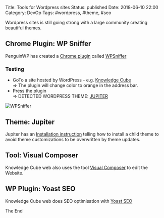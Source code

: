 Title: Tools for Wordpress sites
Status: published
Date: 2018-06-10 22:00
Category: DevOp
Tags: #wordpress, #theme, #seo

Wordpress sites is still going strong with a large community creating beautiful themes.

## Chrome Plugin: WP Sniffer

PenguinWP has created a  [Chrome plugin](https://chrome.google.com/webstore/detail/wpsniffer-wordpress-theme/kihhefcbenhkjgjhchanjfhhflaojldn) called [WPSniffer](https://penguinwp.com/better-way-to-find-most-popular-wordpress-themes/) 

### Testing

* GoTo a site hosted by WordPress - e.g. [Knowledge Cube](http://www.knowledgecube.net/)  
=> The plugin will change color to orange in the address bar.
* Press the plugin  
=> DETECTED WORDPRESS THEME: [JUPITER](https://themeforest.net/item/jupiter-multipurpose-responsive-theme/5177775?s_rank=1)

![WPSniffer](https://lh3.googleusercontent.com/-4HDYqRKhxBQWvniHkf7AAMtLKmL9L2jySRvb8cIesOIYAR9PdvxzrtaTEsLkiEHWAxvroM=w640-h400-e365)

## Theme: Jupiter

Jupiter has an [Installation instruction](https://themes.artbees.net/docs/installing-theme-and-child-theme/) telling how to install a child theme to avoid theme customizations to be overwritten by theme updates.

## Tool: Visual Composer

Knowledge Cube web also uses the tool [Visual Composer](https://visualcomposer.io/) to edit the Website.

## WP Plugin: Yoast SEO

Knowledge Cube web does SEO optimisation with [Yoast SEO](https://yoast.com/wordpress/plugins/seo/)

The End
